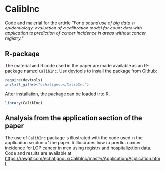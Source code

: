 CalibInc
========

Code and material for the article *"For a sound use of big data in epidemiology: evaluation of a calibration model for count data with application to prediction of cancer incidence in areas without cancer registry."*

R-package
---------

The material and R code used in the paper are made available as an R-package named `CalibInc`. Use [devtools](https://github.com/hadley/devtools) to install the package from Github:

``` r
require(devtools)
install_github("echatignoux/CalibInc")
```

After installation, the package can be loaded into R.

``` r
library(CalibInc)
```

Analysis from the application section of the paper
--------------------------------------------------

The use of `CalibInc` package is illustrated with the code used in the
application section of the paper. It illustrates how to predict cancer
incidence for LOP cancer in men using registry and hospitalization
data. Code and results are available at
<https://rawgit.com/echatignoux/CalibInc/master/Application/Application.html>.

